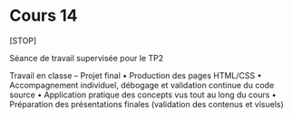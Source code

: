 # Cours 14

[STOP]

Séance de travail supervisée pour le TP2 

Travail en classe – Projet final
	•	Production des pages HTML/CSS
	•	Accompagnement individuel, débogage et validation continue du code source
	•	Application pratique des concepts vus tout au long du cours
	•	Préparation des présentations finales (validation des contenus et visuels)








